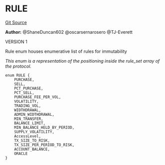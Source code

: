 # RULE
[Git Source](https://github.com/thrackle-io/rules-protocol/blob/2738cf9716e0fddfad4df13fdb6486b5987af931/src/economic/ruleStorage/RuleCodeData.sol)

**Author:**
@ShaneDuncan602 @oscarsernarosero @TJ-Everett

VERSION 1

Rule enum houses enumerative list of rules for immutability

*This enum is a representation of the positioning inside the
rule_set array of the protocol.*


```solidity
enum RULE {
    PURCHASE,
    SELL,
    PCT_PURCHASE,
    PCT_SELL,
    PURCHASE_FEE_PER_VOL,
    VOLATILITY,
    TRADING_VOL,
    WIDTHDRAWAL,
    ADMIN_WIDTHDRAWAL,
    MIN_TRANSFER,
    BALANCE_LIMIT,
    MIN_BALANCE_HELD_BY_PERIOD,
    SUPPLY_VOLATILITY,
    AccessLevel,
    TX_SIZE_TO_RISK,
    TX_SIZE_PER_PERIOD_TO_RISK,
    ACCOUNT_BALANCE,
    ORACLE
}
```

